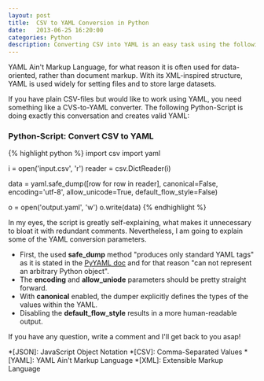 ```yaml
---
layout: post
title:  CSV to YAML Conversion in Python
date:   2013-06-25 16:20:00
categories: Python
description: Converting CSV into YAML is an easy task using the following Python code snippet! It helps generating proper and valid YAML-files!
---
```


YAML Ain't Markup Language, for what reason it is often used for data-oriented, rather than document markup. With its XML-inspired structure, YAML is used widely for setting files and to store large datasets.

If you have plain CSV-files but would like to work using YAML, you need something like a CVS-to-YAML converter. The following Python-Script is doing exactly this conversation and creates valid YAML:

### Python-Script: Convert CSV to YAML
{% highlight python %}
import csv
import yaml

i = open('input.csv', 'r')
reader = csv.DictReader(i)

data = yaml.safe_dump([row for row in reader], canonical=False,
                      encoding='utf-8', allow_unicode=True,
                      default_flow_style=False)

o = open('output.yaml', 'w')
o.write(data)
{% endhighlight %}

In my eyes, the script is greatly self-explaining, what makes it unnecessary to bloat it with redundant comments. Nevertheless, I am going to explain some of the YAML conversion parameters.

- First, the used **safe_dump** method "produces only standard YAML tags" as it is stated in the [PyYAML doc](http://pyyaml.org/wiki/PyYAMLDocumentation#DumpingYAML) and for that reason "can not represent an arbitrary Python object".
- The **encoding** and **allow_uniode** parameters should be pretty straight forward.
- With **canonical** enabled, the dumper explicitly defines the types of the values within the YAML.
- Disabling the **default_flow_style** results in a more human-readable output.

If you have any question, write a comment and I'll get back to you asap!

*[JSON]: JavaScript Object Notation
*[CSV]: Comma-Separated Values
*[YAML]: YAML Ain't Markup Language
*[XML]: Extensible Markup Language
